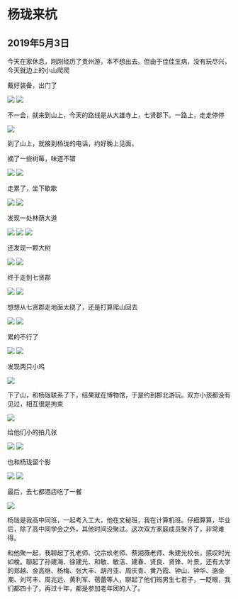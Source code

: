 杨珑来杭
=======================

2019年5月3日
-----------------------

今天在家休息，刚刚经历了贵州游，本不想出去。但由于佳佳生病，没有玩尽兴，今天就边上的小山爬爬

戴好装备，出门了

![]({{site.url}}/assets/blog-images/20190503/1-1.jpg)
![]({{site.url}}/assets/blog-images/20190503/1-2.jpg)

不一会，就来到山上，今天的路线是从大雄寺上，七贤郡下。一路上，走走停停

![]({{site.url}}/assets/blog-images/20190503/1-3.jpg)

到了山上，就接到杨珑的电话，约好晚上见面。

摘了一些树莓，味道不错

![]({{site.url}}/assets/blog-images/20190503/1-4.jpg)
![]({{site.url}}/assets/blog-images/20190503/1-5.jpg)

走累了，坐下歇歇

![]({{site.url}}/assets/blog-images/20190503/1-7.jpg)
![]({{site.url}}/assets/blog-images/20190503/1-8.jpg)

发现一处林荫大道

![]({{site.url}}/assets/blog-images/20190503/1-9.jpg)
![]({{site.url}}/assets/blog-images/20190503/1-10.jpg)
![]({{site.url}}/assets/blog-images/20190503/1-11.jpg)

还发现一颗大树

![]({{site.url}}/assets/blog-images/20190503/1-12.jpg)
![]({{site.url}}/assets/blog-images/20190503/1-13.jpg)

终于走到七贤郡

![]({{site.url}}/assets/blog-images/20190503/1-14.jpg)
![]({{site.url}}/assets/blog-images/20190503/1-16.jpg)

想想从七贤郡走地面太绕了，还是打算爬山回去

![]({{site.url}}/assets/blog-images/20190503/1-18.jpg)
![]({{site.url}}/assets/blog-images/20190503/1-19.jpg)

累的不行了

![]({{site.url}}/assets/blog-images/20190503/1-20.jpg)
![]({{site.url}}/assets/blog-images/20190503/1-21.jpg)

发现两只小鸡

![]({{site.url}}/assets/blog-images/20190503/1-22.jpg)

下了山，和杨珑联系了下，结果就在博物馆，于是约到郡北游玩。双方小孩都没有见过，相互很是拘束

![]({{site.url}}/assets/blog-images/20190503/1-24.jpg)

给他们小的拍几张

![]({{site.url}}/assets/blog-images/20190503/1-25.jpg)
![]({{site.url}}/assets/blog-images/20190503/1-26.jpg)

也和杨珑留个影

![]({{site.url}}/assets/blog-images/20190503/1-6.jpg)
![]({{site.url}}/assets/blog-images/20190503/1-27.jpg)

最后，去七都酒店吃了一餐

![]({{site.url}}/assets/blog-images/20190503/1-29.jpg)

杨珑是我高中同班，一起考入工大，他在文秘班，我在计算机班。仔细算算，毕业后，除了高中同学会之外，其他时间没聚过。这次双方家庭成员聚齐了，非常难得。

和他聚一起，我聊起了孔老师、沈宗玖老师、蔡湘薇老师、朱建光校长，感叹时光如梭。聊起了孙建海、徐建光、和敏、敏洁、建春、贤良、贤锋、叶景，还有大学的郑越、金高继、杨梅、张大丰、胡丹亚、周庆青、黄乃霞、钟山、钟华、骆金潮、刘可丰、周兆远、黄利军、蓓蕾等人，聊起了他们班男生七君子，一眨眼，我们都四十了，再过十年，都是参加老年团的人了。